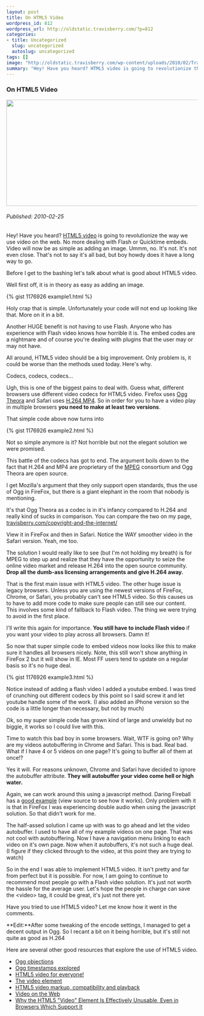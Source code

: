```yaml
--- 
layout: post
title: On HTML5 Video
wordpress_id: 812
wordpress_url: http://oldstatic.travisberry.com/?p=812
categories: 
- title: Uncategorized
  slug: uncategorized
  autoslug: uncategorized
tags: []
image: "http://oldstatic.travisberry.com/wp-content/uploads/2010/02/Train_Wreck.jpg"
summary: "Hey! Have you heard? HTML5 video is going to revolutionize the way we use video on the web."
---
```

<article class="post clearfix">
  <h3>On HTML5 Video</h3>
  <a href="http://commons.wikimedia.org/wiki/File:Train_Wreck_1922.jpg#file" class="postImageLink"><img src="http://oldstatic.travisberry.com/wp-content/uploads/2010/02/Train_Wreck.jpg" alt="" class="thumbnail alignleft" width=640 height=280 /></a>
  <h6>Published: 2010-02-25</h6>

Hey! Have you heard? [HTML5 video](http://en.wikipedia.org/wiki/HTML5_video) is going to revolutionize the way we use video on the web. No more dealing with Flash or Quicktime embeds. Video will now be as simple as adding an image. Ummm, no. It's not. It's not even close. That's not to say it's all bad, but boy howdy does it have a long way to go.

Before I get to the bashing let's talk about what is good about HTML5 video.

Well first off, it is in theory as easy as adding an image.

<div class="gistFallback">
{% gist 1176926 example1.html %}
</div>

Holy crap that is simple. Unfortunately your code will not end up looking like that. More on it in a bit.

Another HUGE benefit is not having to use Flash. Anyone who has experience with Flash video knows how horrible it is. The embed codes are a nightmare and of course you're dealing with plugins that the user may or may not have.

All around, HTML5 video should be a big improvement. Only problem is, it could be worse than the methods used today. Here's why.

Codecs, codecs, codecs...

Ugh, this is one of the biggest pains to deal with. Guess what, different browsers use different video codecs for HTML5 video. Firefox uses [Ogg Theora](http://en.wikipedia.org/wiki/Theora) and Safari uses [H.264 MP4](http://en.wikipedia.org/wiki/H.264/MPEG-4_AVC). So in order for you to have a video play in multiple browsers **you need to make at least two versions**. 

That simple code above now turns into

<div class="gistFallback">
{% gist 1176926 example2.html %}
</div>

Not so simple anymore is it? Not horrible but not the elegant solution we were promised. 

This battle of the codecs has got to end. The argument boils down to the fact that H.264 and MP4 are proprietary of the [MPEG](http://en.wikipedia.org/wiki/Moving_Picture_Experts_Group) consortium and Ogg Theora are open source. 

I get Mozilla's argument that they only support open standards, thus the use of Ogg in FireFox, but there is a giant elephant in the room that nobody is mentioning. 

It's that Ogg Theora as a codec is in it's infancy compared to H.264 and really kind of sucks in comparison. You can compare the two on my page, [travisberry.com/copyright-and-the-internet/](http://oldstatic.travisberry.com/copyright-and-the-internet/) 

View it in FireFox and then in Safari. Notice the WAY smoother video in the Safari version. Yeah, me too.

The solution I would really like to see (but I'm not holding my breath) is for MPEG to step up and realize that they have the opportunity to seize the online video market and release H.264 into the open source community. **Drop all the dumb-ass licensing arrangements and give H.264 away.**

That is the first main issue with HTML5 video. The other huge issue is legacy browsers. Unless you are using the newest versions of FireFox, Chrome, or Safari, you probably can't see HTML5 video. So this causes us to have to add more code to make sure people can still see our content. This involves some kind of fallback to Flash video. The thing we were trying to avoid in the first place.

I'll write this again for importance. **You still have to include Flash video** if you want your video to play across all browsers. Damn it!

So now that super simple code to embed videos now looks like this to make sure it handles all browsers nicely. Note, this still won't show anything in FireFox 2 but it will show in IE. Most FF users tend to update on a regular basis so it's no huge deal.

<div class="gistFallback">
{% gist 1176926 example3.html %}
</div>

Notice instead of adding a flash video I added a youtube embed. I was tired of crunching out different codecs by this point so I said screw it and let youtube handle some of the work. (I also added an iPhone version so the code is a little longer than necessary, but not by much)

Ok, so my super simple code has grown kind of large and unwieldy but no biggie, it works so I could live with this.

Time to watch this bad boy in some browsers. Wait, WTF is going on? Why are my videos autobuffering in Chrome and Safari. This is bad. Real bad. What if I have 4 or 5 videos on one page? It's going to buffer all of them at once!?

Yes it will. For reasons unknown, Chrome and Safari have decided to ignore the autobuffer attribute. **They will autobuffer your video come hell or high water.**

Again, we can work around this using a javascript method. Daring Fireball has a [good example](http://daringfireball.net/misc/2009/12/user_guide_demos) (view source to see how it works). Only problem with it is that in FireFox I was experiencing double audio when using the javascript solution. So that didn't work for me.

The half-assed solution I came up with was to go ahead and let the video autobuffer. I used to have all of my example videos on one page. That was not cool with autobuffering. Now I have a navigation menu linking to each video on it's own page. Now when it autobuffers, it's not such a huge deal. (I figure if they clicked through to the video, at this point they are trying to watch)

So in the end I was able to implement HTML5 video. It isn't pretty and far from perfect but it is possible. For now, I am going to continue to recommend most people go with a Flash video solution. It's just not worth the hassle for the average user. Let's hope the people in charge can save the &lt;video&gt; tag, it could be great, it's just not there yet.

Have you tried to use HTML5 video? Let me know how it went in the comments.

**Edit:**After some tweaking of the encode settings, I managed to get a decent output in Ogg. So I recant a bit on it being horrible, but it's still not quite as good as H.264

Here are several other good resources that explore the use of HTML5 video.

- [Ogg objections](http://hardwarebug.org/2010/03/03/ogg-objections/)
- [Ogg timestamps explored](http://hardwarebug.org/2008/11/17/ogg-timestamps-explored/)
- [HTML5 video for everyone!](http://code.google.com/p/html5media/)
- [The video element](http://www.whatwg.org/specs/web-apps/current-work/multipage/video.html#video)
- [HTML5 video markup, compatibility and playback](http://www.niallkennedy.com/blog/2010/02/html5-video-markup.html)
- [Video on the Web](http://diveintohtml5.org/video.html)
- [Why the HTML5 "Video" Element Is Effectively Unusable, Even in Browsers Which Support It](http://daringfireball.net/2009/12/html5_video_unusable)
</article>